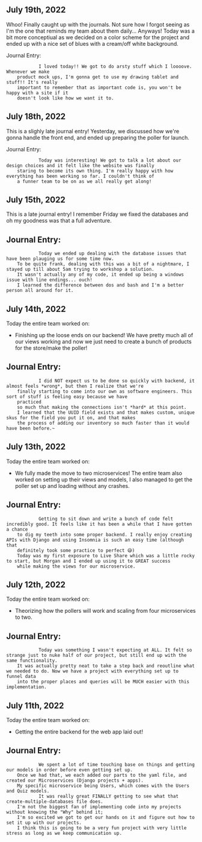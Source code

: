 ## July 19th, 2022

Whoo! Finally caught up with the journals. Not sure how I forgot seeing as I'm the one that
reminds my team about them daily... Anyways! Today was a bit more conceptiual as we 
decided on a color scheme for the project and ended up with a nice set of blues 
with a cream/off white background.

Journal Entry:

                I loved today!! We got to do arsty stuff which I loooove. Whenever we make
        product mock ups, I'm gonna get to use my drawing tablet and stuff!! It's really
        important to remember that as important code is, you won't be happy with a site if it
        doesn't look like how we want it to.


## July 18th, 2022

This is a slighly late journal entry! Yesterday, we discussed how we're 
gonna handle the front end, and ended up preparing the poller for launch.

Journal Entry:

                Today was interesting! We got to talk a lot about our design choices and it felt like the website was finally
        staring to become its own thing. I'm really happy with how everything has been working so far. I couldn't think of 
        a funner team to be on as we all really get along!
        

## July 15th, 2022

This is a late journal entry! I remember Friday we fixed the databases and oh my goodness was that a full adventure.

Journal Entry:
---

                Today we ended up dealing with the database issues that have been plauging us for some time now.
        To be quite frank, dealing with this was a bit of a nightmare, I stayed up till about 5am trying to workshop a solution.
        It wasn't actually any of my code, it ended up being a windows issue with line endings... ouch!
        I learned the difference between dos and bash and I'm a better person all around for it.

## July 14th, 2022

Today the entire team worked on:
*  Finishing up the loose ends on our backend! We have pretty much all of our views working 
        and now we just need to create a bunch of products for the store/make the poller! 

Journal Entry:
---

                I did NOT expect us to be done so quickly with backend, it almost feels *wrong*, but then I realize that we're 
        finally starting to come into our own as software engineers. This sort of stuff is feeling easy because we have 
        practiced 
        so much that making the connections isn't *hard* at this point. 
        I learned that the UUID field exists and that makes custom, unique skus for the field you put it on, and that makes
        the process of adding our inventory so much faster than it would have been before.~

## July 13th, 2022

Today the entire team worked on:
*   We fully made the move to two microservices! The entire team also worked on setting up their views and models, I also managed to get the poller set up
    and loading without any crashes.

Journal Entry:
---

                Getting to sit down and write a bunch of code felt incredibly good. It feels like it has been a while that I have gotten a chance 
        to dig my teeth into some proper backend. I really enjoy creating APIs with Django and using Insomnia is such an easy time (although that
        definitely took some practice to perfect 😅)
        Today was my first exposure to Live Share which was a little rocky to start, but Morgan and I ended up using it to GREAT success 
        while making the views for our microservice.

## July 12th, 2022

Today the entire team worked on:
*   Theorizing how the pollers will work and scaling from four microservices to two.

Journal Entry:
---

                Today was something I wasn't expecting at ALL. It felt so strange just to nuke half of our project, but still end up with the same functionality.
        It was actually pretty neat to take a step back and reoutline what we needed to do. Now we have a project with everything set up to funnel data
        into the proper places and queries will be MUCH easier with this implementation.

## July 11th, 2022

Today the entire team worked on:
* Getting the entire backend for the web app laid out!

Journal Entry:
---

                We spent a lot of time touching base on things and getting our models in order before even getting set up. 
        Once we had that, we each added our parts to the yaml file, and created our Microservices (Django projects + apps). 
        My specific microservice being Users, which comes with the Users and Quiz models.
                It was really great FINALLY getting to see what that create-multiple-databases file does. 
        I'm not the biggest fan of implementing code into my projects without knowing the "Why" behind it; 
        I'm so excited we got to get our hands on it and figure out how to set it up with our projects. 
        I think this is going to be a very fun project with very little stress as long as we keep communication up.